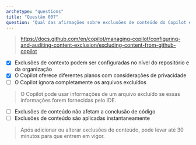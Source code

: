 ```yaml
---
archetype: "questions"
title: "Questão 007"
question: "Qual das afirmações sobre exclusões de conteúdo do Copilot é verdadeira? (Escolha duas.)"
---
```


> https://docs.github.com/en/copilot/managing-copilot/configuring-and-auditing-content-exclusion/excluding-content-from-github-copilot
- [x] Exclusões de contexto podem ser configuradas no nível do repositório e da organização
- [x] O Copilot oferece diferentes planos com considerações de privacidade
- [ ] O Copilot ignora completamente os arquivos excluídos  
> O Copilot pode usar informações de um arquivo excluído se essas informações forem fornecidas pelo IDE.
- [ ] Exclusões de conteúdo não afetam a conclusão de código
- [ ] Exclusões de conteúdo são aplicadas instantaneamente  
> Após adicionar ou alterar exclusões de conteúdo, pode levar até 30 minutos para que entrem em vigor.
